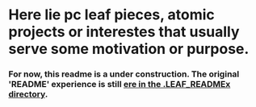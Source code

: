 # Here lie pc leaf pieces, atomic projects or interestes that usually serve some motivation or purpose.

### For now, this readme is a under construction. The original 'README' experience is still [ere in the .LEAF_READMEx directory](./.LEAF_README).
